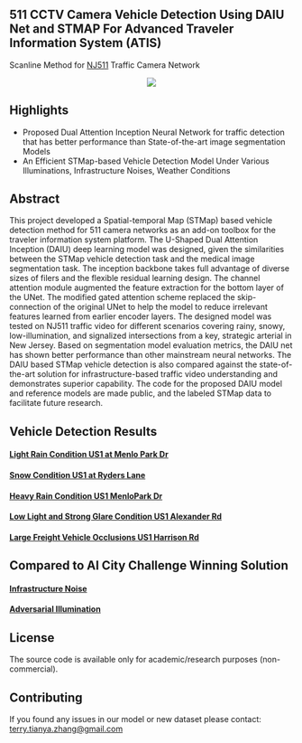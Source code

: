 
511 CCTV Camera Vehicle Detection Using DAIU Net and STMAP For Advanced Traveler Information System (ATIS)
-----
Scanline Method for [NJ511](https://511nj.org/camera) Traffic Camera Network

<p align="center"><img src="https://github.com/TeRyZh/Detection-is-Tracking-511-CCTV-Camera-Vehicle-Detection-Using-STMap-and-DAIU-Net/blob/main/Figures/selected_testing_sites.png" /></p>

Highlights
----------
* Proposed Dual Attention Inception Neural Network for traffic detection that has better performance than State-of-the-art image segmentation Models
* An Efficient STMap-based Vehicle Detection Model Under Various Illuminations, Infrastructure Noises, Weather Conditions

Abstract
--------
This project developed a Spatial-temporal Map (STMap) based vehicle detection method for 511 camera networks as an add-on toolbox for the traveler information system platform. The U-Shaped Dual Attention Inception (DAIU) deep learning model was designed, given the similarities between the STMap vehicle detection task and the medical image segmentation task. The inception backbone takes full advantage of diverse sizes of filers and the flexible residual learning design. The channel attention module augmented the feature extraction for the bottom layer of the UNet. The modified gated attention scheme replaced the skip-connection of the original UNet to help the model to reduce irrelevant features learned from earlier encoder layers. The designed model was tested on NJ511 traffic video for different scenarios covering rainy, snowy, low-illumination, and signalized intersections from a key, strategic arterial in New Jersey. Based on segmentation model evaluation metrics, the DAIU net has shown better performance than other mainstream neural networks. The DAIU based STMap vehicle detection is also compared against the state-of-the-art solution for infrastructure-based traffic video understanding and demonstrates superior capability. The code for the proposed DAIU model and reference models are made public, and the labeled STMap data to facilitate future research.

Vehicle Detection Results
--------
#### [Light Rain Condition US1 at Menlo Park Dr](https://www.youtube.com/watch?v=xzrfBH-zZOA&list=PLC4d9Yu1vCsl02xe5gP3HNMD38QLYpFCX&index=1)

#### [Snow Condition US1 at Ryders Lane](https://www.youtube.com/watch?v=wCv2EuXUoRA&list=PLC4d9Yu1vCsl02xe5gP3HNMD38QLYpFCX&index=2)

#### [Heavy Rain Condition US1 MenloPark Dr](https://www.youtube.com/watch?v=y6us4C5BQOs&list=PLC4d9Yu1vCsl02xe5gP3HNMD38QLYpFCX&index=3)

#### [Low Light and Strong Glare Condition US1 Alexander Rd](https://www.youtube.com/watch?v=sWeNFbOVwF4)

#### [Large Freight Vehicle Occlusions US1 Harrison Rd](https://www.youtube.com/watch?v=OfDF0L3Nn6Q)

Compared to AI City Challenge Winning Solution
-------------
#### [Infrastructure Noise](https://www.youtube.com/watch?v=3QtQo9RZQ_w&t=29s)
#### [Adversarial Illumination](https://www.youtube.com/watch?v=xYZ9QnkCqnI)


License
-------
The source code is available only for academic/research purposes (non-commercial).


Contributing
--------
If you found any issues in our model or new dataset please contact: terry.tianya.zhang@gmail.com
